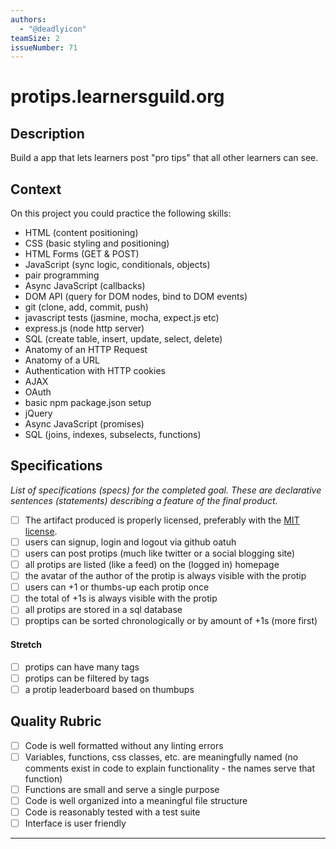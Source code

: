 ```yaml
---
authors:
  - "@deadlyicon"
teamSize: 2
issueNumber: 71
---
```


# protips.learnersguild.org

## Description

Build a app that lets learners post "pro tips" that all other learners can see. 
## Context

On this project you could practice the following skills:
- HTML (content positioning)
- CSS (basic styling and positioning)
- HTML Forms (GET & POST)
- JavaScript (sync logic, conditionals, objects)
- pair programming
- Async JavaScript (callbacks)
- DOM API (query for DOM nodes, bind to DOM events)
- git (clone, add, commit, push)
- javascript tests (jasmine, mocha, expect.js etc)
- express.js (node http server)
- SQL (create table, insert, update, select, delete)
- Anatomy of an HTTP Request
- Anatomy of a URL
- Authentication with HTTP cookies
- AJAX
- OAuth
- basic npm package.json setup
- jQuery
- Async JavaScript (promises)
- SQL (joins, indexes, subselects, functions)
## Specifications

_List of specifications (specs) for the completed goal. These are declarative sentences (statements) describing a feature of the final product._
- [ ] The artifact produced is properly licensed, preferably with the [MIT license](https://opensource.org/licenses/MIT).
- [ ] users can signup, login and logout via github oatuh
- [ ] users can post protips (much like twitter or a social blogging site)
- [ ] all protips are listed (like a feed) on the (logged in) homepage
- [ ] the avatar of the author of the protip is always visible with the protip
- [ ] users can +1 or thumbs-up each protip once
- [ ] the total of +1s is always visible with the protip
- [ ] all protips are stored in a sql database
- [ ] proptips can be sorted chronologically or by amount of +1s (more first)
#### Stretch
- [ ] protips can have many tags
- [ ] protips can be filtered by tags
- [ ] a protip leaderboard based on thumbups
## Quality Rubric
- [ ] Code is well formatted without any linting errors
- [ ] Variables, functions, css classes, etc. are meaningfully named (no comments exist in code to explain functionality - the names serve that function)
- [ ] Functions are small and serve a single purpose
- [ ] Code is well organized into a meaningful file structure
- [ ] Code is reasonably tested with a test suite
- [ ] Interface is user friendly

---





